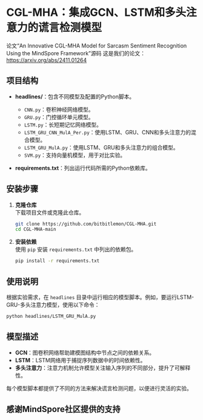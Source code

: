 
# CGL-MHA：集成GCN、LSTM和多头注意力的谎言检测模型

论文“An Innovative CGL-MHA Model for Sarcasm Sentiment Recognition Using the MindSpore Framework”源码
这是我们的论文：https://arxiv.org/abs/2411.01264

## 项目结构

- **headlines/**：包含不同模型及配置的Python脚本。
  - `CNN.py`：卷积神经网络模型。
  - `GRU.py`：门控循环单元模型。
  - `LSTM.py`：长短期记忆网络模型。
  - `LSTM_GRU_CNN_MulA_Per.py`：使用LSTM、GRU、CNN和多头注意力的混合模型。
  - `LSTM_GRU_MulA.py`：使用LSTM、GRU和多头注意力的组合模型。
  - `SVM.py`：支持向量机模型，用于对比实验。

- **requirements.txt**：列出运行代码所需的Python依赖库。

## 安装步骤

1. **克隆仓库**  
   下载项目文件或克隆此仓库。

   ```bash
   git clone https://github.com/bitbitlemon/CGL-MHA.git
   cd CGL-MHA-main
   ```

2. **安装依赖**  
   使用 `pip` 安装 `requirements.txt` 中列出的依赖包。

   ```bash
   pip install -r requirements.txt
   ```

## 使用说明

根据实验需求，在 `headlines` 目录中运行相应的模型脚本。例如，要运行LSTM-GRU-多头注意力模型，使用以下命令：

```bash
python headlines/LSTM_GRU_MulA.py
```

## 模型描述

- **GCN**：图卷积网络帮助建模图结构中节点之间的依赖关系。
- **LSTM**：LSTM网络用于捕捉序列数据中的时间依赖性。
- **多头注意力**：注意力机制允许模型关注输入序列的不同部分，提升了可解释性。

每个模型脚本都提供了不同的方法来解决谎言检测问题，以便进行灵活的实验。

## 感谢MindSpore社区提供的支持


